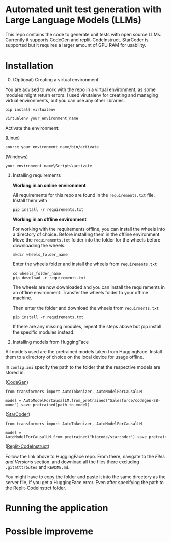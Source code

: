 # Automated unit test generation with Large Language Models (LLMs)
This repo contains the code to generate unit tests with open source LLMs. Currently it supports CodeGen and replit-CodeInstruct. StarCoder is supported but it requires a larger amount of GPU RAM for usability.

# Installation
0. (Optional) Creating a virtual environment

You are advised to work with the repo in a virtual environment, as some modules might return errors. I used virutalenv for creating and managing virtual environments, but you can use any other libraries.

```
pip install virtualenv
```
```
virtualenv your_environment_name 
```

Activate the environment:

(Linux)
```
source your_environment_name/bin/activate
```

(Windows)
```
your_environment_name\Scripts\activate
``` 

1. Installing requirements

    **Working in an online environment**

    All requirements for this repo are found in the `requirements.txt` file. Install them with
    ```
    pip install -r requirements.txt
    ```

    **Working in an offline environment**

    For working with the requirements offline, you can install the wheels into a directory of choice. Before installing them in the offline environment. Move the `requirements.txt` folder into the folder for the wheels before downloading the wheels. 

    ```
    mkdir wheels_folder_name
    ```

    Enter the wheels folder and install the wheels from `requirements.txt`

    ```
    cd wheels_folder_name
    pip download -r requirements.txt
    ```

    The wheels are now downloaded and you can install the requirements in an offline environment. Transfer the wheels folder to your offline machine.

    Then enter the folder and download the wheels from `requirments.txt` 
    ```
    pip install -r requirements.txt
    ```

    If there are any missing modules, repeat the steps above but pip install the specific modules instead.

2. Installing models from HuggingFace

All models used are the pretrained models taken from HuggingFace. Install them to a directory of choice on the local device for usage offline. 

In `config.ini` specify the path to the folder that the respective models are stored in. 

([CodeGen](https://huggingface.co/docs/transformers/model_doc/codegen))
```
from transformers import AutoTokenizer, AutoModelForCausalLM

model = AutoModelForCausalLM.from_pretrained("Salesforce/codegen-2B-mono").save_pretrained(path_to_model)
```

([StarCoder](https://huggingface.co/bigcode/starcoder))
```
from transformers import AutoTokenizer, AutoModelForCausalLM

model = AutoModelForCausalLM.from_pretrained("bigcode/starcoder").save_pretrained(path_to_model)
```

([Replit-CodeInstruct](https://huggingface.co/teknium/Replit-v2-CodeInstruct-3B))

Follow the link above to HuggingFace repo. From there, navigate to the *Files and Versions* section, and download all the files there excluding `.gitatttrbutes` and `README.md`. 

You might have to copy the folder and paste it into the same directory as the server file, if you get a HuggingFace error. Even after specifying the path to the Replit-CodeInstrct folder. 

# Running the application

# Possible improveme